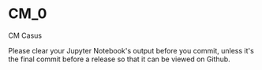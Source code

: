 # CM_0
CM Casus

Please clear your Jupyter Notebook's output before you commit, unless it's the final commit before a release so that it can be viewed on Github.
